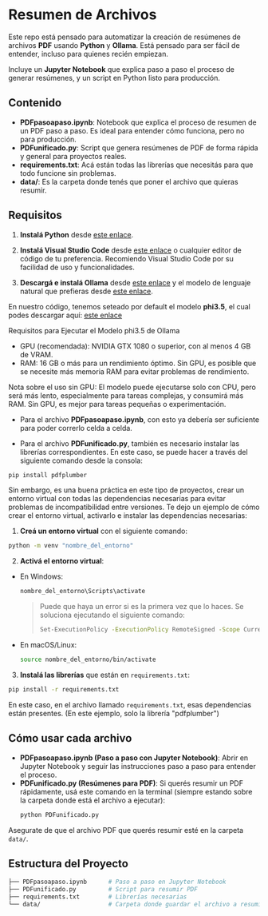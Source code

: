 # Resumen de Archivos
Este repo está pensado para automatizar la creación de resúmenes de archivos **PDF** usando **Python** y **Ollama**. Está pensado para ser fácil de entender, incluso para quienes recién empiezan.

Incluye un **Jupyter Notebook** que explica paso a paso el proceso de generar resúmenes, y un script en Python listo para producción.

## Contenido

- **PDFpasoapaso.ipynb**: Notebook que explica el proceso de resumen de un PDF paso a paso. Es ideal para entender cómo funciona, pero no para producción.
- **PDFunificado.py**: Script que genera resúmenes de PDF de forma rápida y general para proyectos reales.
- **requirements.txt**: Acá están todas las librerías que necesitás para que todo funcione sin problemas.
- **data/**: Es la carpeta donde tenés que poner el archivo que quieras resumir.

## Requisitos

1. **Instalá Python** desde [este enlace](https://www.python.org/downloads/).

2. **Instalá Visual Studio Code** desde [este enlace](https://code.visualstudio.com/download) o cualquier editor de código de tu preferencia. Recomiendo Visual Studio Code por su facilidad de uso y funcionalidades.

3. **Descargá e instalá Ollama** desde [este enlace](https://ollama.com/) y el modelo de lenguaje natural que prefieras desde [este enlace](https://ollama.com/library).

En nuestro código, tenemos seteado por default el modelo **phi3.5**, el cual podes descargar aquí: [este enlace](https://ollama.com/library/phi3.5)

Requisitos para Ejecutar el Modelo phi3.5 de Ollama

- GPU (recomendada): NVIDIA GTX 1080 o superior, con al menos 4 GB de VRAM. 
- RAM: 16 GB o más para un rendimiento óptimo. Sin GPU, es posible que se necesite más memoria RAM para evitar problemas de rendimiento.

Nota sobre el uso sin GPU: El modelo puede ejecutarse solo con CPU, pero será más lento, especialmente para tareas complejas, y consumirá más RAM. Sin GPU, es mejor para tareas pequeñas o experimentación.

- Para el archivo **PDFpasoapaso.ipynb**, con esto ya debería ser suficiente para poder correrlo celda a celda.

- Para el archivo **PDFunificado.py**, también es necesario instalar las librerías correspondientes. En este caso, se puede hacer a través del siguiente comando desde la consola:

```bash
pip install pdfplumber
```
Sin embargo, es una buena práctica en este tipo de proyectos, crear un entorno virtual con todas las dependencias necesarias para evitar problemas de incompatibilidad entre versiones. Te dejo un ejemplo de cómo crear el entorno virtual, activarlo e instalar las dependencias necesarias:

1. **Creá un entorno virtual** con el siguiente comando:

  ```bash
  python -m venv "nombre_del_entorno"
  ```

2. **Activá el entorno virtual**:
  - En Windows:
    ```bash
    nombre_del_entorno\Scripts\activate
    ```
    > Puede que haya un error si es la primera vez que lo haces. Se soluciona ejecutando el siguiente comando:
    > ```bash
    > Set-ExecutionPolicy -ExecutionPolicy RemoteSigned -Scope CurrentUser
    > ```
  - En macOS/Linux:
    ```bash
    source nombre_del_entorno/bin/activate
    ```

3. **Instalá las librerías** que están en `requirements.txt`:
  ```bash
  pip install -r requirements.txt
  ```


 En este caso, en el archivo llamado `requirements.txt`, esas dependencias están presentes. (En este ejemplo, solo la librería "pdfplumber")


## Cómo usar cada archivo

- **PDFpasoapaso.ipynb (Paso a paso con Jupyter Notebook)**: Abrir en Jupyter Notebook y seguir las instrucciones paso a paso para entender el proceso.
- **PDFunificado.py (Resúmenes para PDF)**: Si querés resumir un PDF rápidamente, usá este comando en la terminal (siempre estando sobre la carpeta donde está el archivo a ejecutar):
    ```bash
    python PDFunificado.py
    ```
Asegurate de que el archivo PDF que querés resumir esté en la carpeta `data/`.

## Estructura del Proyecto

```bash
├── PDFpasoapaso.ipynb      # Paso a paso en Jupyter Notebook
├── PDFunificado.py         # Script para resumir PDF
├── requirements.txt        # Librerías necesarias
└── data/                   # Carpeta donde guardar el archivo a resumir
```
